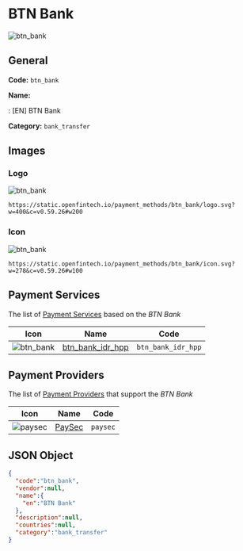 
# BTN Bank 
![btn_bank](https://static.openfintech.io/payment_methods/btn_bank/logo.svg?w=400&c=v0.59.26#w200)  

## General 
**Code:** `btn_bank` 
 
**Name:** 
 
:	[EN] BTN Bank 
 
**Category:** `bank_transfer` 
 

## Images 

### Logo 
![btn_bank](https://static.openfintech.io/payment_methods/btn_bank/logo.svg?w=400&c=v0.59.26#w200)  

```
https://static.openfintech.io/payment_methods/btn_bank/logo.svg?w=400&c=v0.59.26#w200
```  

### Icon 
![btn_bank](https://static.openfintech.io/payment_methods/btn_bank/icon.svg?w=278&c=v0.59.26#w100)  

```
https://static.openfintech.io/payment_methods/btn_bank/icon.svg?w=278&c=v0.59.26#w100
```  

## Payment Services 
 
The list of [Payment Services](/payment-services/) based on the _BTN Bank_ 

|Icon|Name|Code| 
|:---:|:---:|:---:| 
|![btn_bank](https://static.openfintech.io/payment_methods/btn_bank/icon.svg?w=278&c=v0.59.26#w100) |[btn_bank_idr_hpp](/payment-services/btn_bank_idr_hpp/)|`btn_bank_idr_hpp`| 
 

## Payment Providers 
 
The list of [Payment Providers](/payment-providers/) that support the _BTN Bank_ 

|Icon|Name|Code| 
|:---:|:---:|:---:| 
|![paysec](https://static.openfintech.io/payment_providers/paysec/icon.svg?w=278&c=v0.59.26#w100) |[PaySec](/payment-providers/paysec/)|`paysec`| 
 

## JSON Object 

```json
{
  "code":"btn_bank",
  "vendor":null,
  "name":{
    "en":"BTN Bank"
  },
  "description":null,
  "countries":null,
  "category":"bank_transfer"
}
```  
